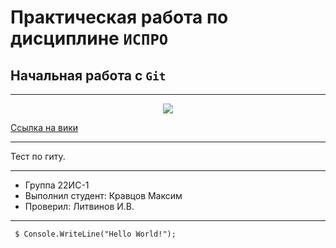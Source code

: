 # Практическая работа по дисциплине ``ИСПРО``

## Начальная работа с ``Git``

-----

<p align="center"><img src="https://avatars.mds.yandex.net/i?id=4bfd4ba7056c528727a7562908398eb8d39fd25a-12168040-images-thumbs&n=13" wigth="400"></p>

<p><a href="https://ru.wikipedia.org/wiki/GitHub">Ссылка на вики</a></p>

-----

Тест по гиту.

-----

* Группа 22ИС-1
* Выполнил студент: Кравцов Максим
* Проверил: Литвинов И.В.

-----

     $ Console.WriteLine("Hello World!"); 